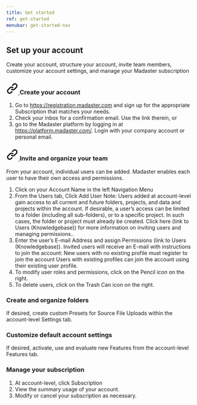```yaml
---
title: Get started
ref: get-started
menubar: get-started-nav
---
```

## Set up your account

Create your account, structure your account, invite team members, customize your account settings, and manage your Madaster subscription 

<h3 class="linkable-title" id="create-your-account">
  <a aria-hidden="" tabindex="-1" class="link-chain" href="get-started#create-your-account">
    <img src="/assets/images/link-chain.svg"/>
  </a>
  <span>Create your account</span>
</h3>

1. Go to https://registration.madaster.com and sign up for the appropriate Subscription that matches your needs.
2. Check your inbox for a confirmation email. Use the link therein, or
3. go to the Madaster platform by logging in at https://platform.madaster.com/. Login with your company account or personal email.

<h3 class="linkable-title" id="invite-and-organize-your-team">
  <a aria-hidden="" tabindex="-1" class="link-chain" href="get-started#invite-and-organize-your-team">
    <img src="/assets/images/link-chain.svg"/>
  </a>
  <span>Invite and organize your team</span>
</h3>

From your account, individual users can be added. Madaster enables each user to have their own access and permissions. 

1. Click on your Account Name in the left Navigation Menu  
2. From the Users tab, Click Add User 
  Note: Users added at account-level gain access to all current and future folders, projects, and data  and projects within the account. If desirable, a user’s access can be limited to a folder (including all sub-folders), or to a specific project. In such cases, the folder or project must already be created. Click here (link to Users (Knowledgebase)) for more information on inviting users and managing permissions..
3. Enter the user’s E-mail Address and assign Permissions (link to Users (Knowledgebase)). 
  Invited users will receive an E-mail with instructions to join the account: 
  New users with no existing profile must register to join the account 
  Users with existing profiles can join the account using their existing user profile. 
4. To modify user roles and permissions, click on the Pencil icon on the right. 
5. To delete users, click on the Trash Can icon on the right.

### Create and organize folders

If desired, create custom Presets for Source File Uploads within the account-level Settings tab.
### Customize default account settings

If desired, activate, use and evaluate new Features from the account-level Features tab.

### Manage your subscription

1. At account-level, click Subscription 
2. View the summary usage of your account. 
3. Modify or cancel your subscription as necessary.  
